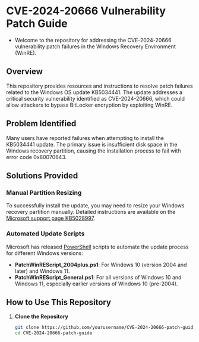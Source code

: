 # CVE-2024-20666 Vulnerability Patch Guide
- Welcome to the repository for addressing the CVE-2024-20666 vulnerability patch failures in the Windows Recovery Environment (WinRE).
## Overview

This repository provides resources and instructions to resolve patch failures related to the Windows OS update KB5034441. The update addresses a critical security vulnerability identified as CVE-2024-20666, which could allow attackers to bypass BitLocker encryption by exploiting WinRE.

## Problem Identified

Many users have reported failures when attempting to install the KB5034441 update. The primary issue is insufficient disk space in the Windows recovery partition, causing the installation process to fail with error code 0x80070643.

## Solutions Provided

### Manual Partition Resizing

To successfully install the update, you may need to resize your Windows recovery partition manually. Detailed instructions are available on the [Microsoft support page KB5028997](https://support.microsoft.com/kb5028997).

### Automated Update Scripts

Microsoft has released [PowerShell](https://github.com/invaderslabs/CVE-2024-20666/blob/main/CVE-2024-20666_Checker.ps1) scripts to automate the update process for different Windows versions:

- **PatchWinREScript_2004plus.ps1**: For Windows 10 (version 2004 and later) and Windows 11.
- **PatchWinREScript_General.ps1**: For all versions of Windows 10 and Windows 11, especially earlier versions of Windows 10 (pre-2004).

## How to Use This Repository

1. **Clone the Repository**
   ```bash
   git clone https://github.com/yourusername/CVE-2024-20666-patch-guide.git
   cd CVE-2024-20666-patch-guide
